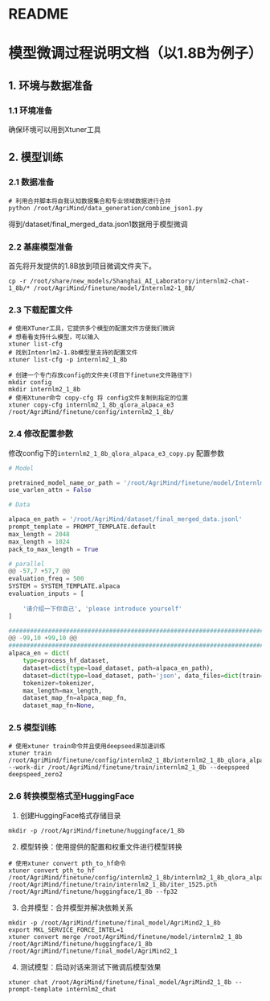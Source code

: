 # README

# 模型微调过程说明文档（以1.8B为例子）

## 1. 环境与数据准备

### 1.1 环境准备
确保环境可以用到Xtuner工具

## 2. 模型训练

### 2.1 数据准备
```shell
# 利用合并脚本将自我认知数据集合和专业领域数据进行合并
python /root/AgriMind/data_generation/combine_json1.py 
```
得到/dataset/final_merged_data.json1数据用于模型微调

### 2.2 基座模型准备

首先将开发提供的1.8B放到项目微调文件夹下。

```shell
cp -r /root/share/new_models/Shanghai_AI_Laboratory/internlm2-chat-1_8b/* /root/AgriMind/finetune/model/Internlm2-1_8B/
```

### 2.3 下载配置文件

```shell
# 使用XTuner工具，它提供多个模型的配置文件方便我们微调
# 想看看支持什么模型，可以输入
xtuner list-cfg
# 找到Intenrlm2-1.8b模型里支持的配置文件
xtuner list-cfg -p internlm2_1_8b

# 创建一个专门存放config的文件夹(项目下finetune文件路径下)
mkdir config
mkdir internlm2_1_8b 
# 使用Xtuner命令 copy-cfg 将 config文件复制到指定的位置
xtuner copy-cfg internlm2_1_8b_qlora_alpaca_e3 /root/AgriMind/finetune/config/internlm2_1_8b/

```



### 2.4 修改配置参数

修改config下的`internlm2_1_8b_qlora_alpaca_e3_copy.py` 配置参数

```python
# Model

pretrained_model_name_or_path = '/root/AgriMind/finetune/model/Internlm2-1_8B'
use_varlen_attn = False

# Data

alpaca_en_path = '/root/AgriMind/dataset/final_merged_data.jsonl'
prompt_template = PROMPT_TEMPLATE.default
max_length = 2048
max_length = 1024
pack_to_max_length = True

# parallel
@@ -57,7 +57,7 @@
evaluation_freq = 500
SYSTEM = SYSTEM_TEMPLATE.alpaca
evaluation_inputs = [
    
    '请介绍一下你自己', 'please introduce yourself'
]

#######################################################################
@@ -99,10 +99,10 @@
#######################################################################
alpaca_en = dict(
    type=process_hf_dataset,
    dataset=dict(type=load_dataset, path=alpaca_en_path),
    dataset=dict(type=load_dataset, path='json', data_files=dict(train=alpaca_en_path)),
    tokenizer=tokenizer,
    max_length=max_length,
    dataset_map_fn=alpaca_map_fn,
    dataset_map_fn=None,
```

### 2.5 模型训练

```shell
# 使用xtuner train命令并且使用deepseed来加速训练
xtuner train /root/AgriMind/finetune/config/internlm2_1_8b/internlm2_1_8b_qlora_alpaca_e3_copy.py --work-dir /root/AgriMind/finetune/train/internlm2_1_8b --deepspeed deepspeed_zero2

```

### 2.6 转换模型格式至HuggingFace

1. 创建HuggingFace格式存储目录

```shell
mkdir -p /root/AgriMind/finetune/huggingface/1_8b
```

2. 模型转换：使用提供的配置和权重文件进行模型转换

```shell
# 使用xtuner convert pth_to_hf命令
xtuner convert pth_to_hf /root/AgriMind/finetune/config/internlm2_1_8b/internlm2_1_8b_qlora_alpaca_e3_copy.py /root/AgriMind/finetune/train/internlm2_1_8b/iter_1525.pth /root/AgriMind/finetune/huggingface/1_8b --fp32
```

3. 合并模型：合并模型并解决依赖关系

```shell
mkdir -p /root/AgriMind/finetune/final_model/AgriMind2_1_8b
export MKL_SERVICE_FORCE_INTEL=1
xtuner convert merge /root/AgriMind/finetune/model/internlm2_1_8b /root/AgriMind/finetune/huggingface/1_8b /root/AgriMind/finetune/final_model/AgriMind2_1
```



4. 测试模型：启动对话来测试下微调后模型效果

```shell
xtuner chat /root/AgriMind/finetune/final_model/AgriMind2_1_8b --prompt-template internlm2_chat
```



